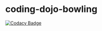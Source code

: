 # coding-dojo-bowling
[![Codacy Badge](https://api.codacy.com/project/badge/Grade/022c99c78457436b8eb234d3ec3d16cd)](https://www.codacy.com/manual/Sijoma/coding-dojo-bowling?utm_source=github.com&amp;utm_medium=referral&amp;utm_content=Sijoma/coding-dojo-bowling&amp;utm_campaign=Badge_Grade)
